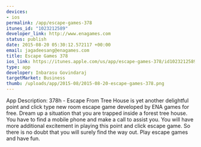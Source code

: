 ```yaml
--- 
devices: 
- ios
permalink: /app/escape-games-378
itunes_id: "1023212589"
developer_link: http://www.enagames.com
status: publish
date: 2015-08-20 05:30:12.572117 +00:00
email: jagadeesang@enagames.com
title: Escape Games 378
ios_link: https://itunes.apple.com/us/app/escape-games-378/id1023212589?mt=8
type: app
developer: Inbarasu Govindaraj
targetMarket: Business
thumb: /uploads/app/2015-08/2015-08-20-escape-games-378.png
---
```


App Description:
       378h - Escape From Tree House is yet another delightful point and click type new room escape game developed by ENA games for free. Dream up a situation that you are trapped inside a forest tree house. You have to find a mobile phone and make a call to assist you. You will have more additional excitement in playing this point and click escape game. So there is no doubt that you will surely find the way out. Play escape games and have fun.
